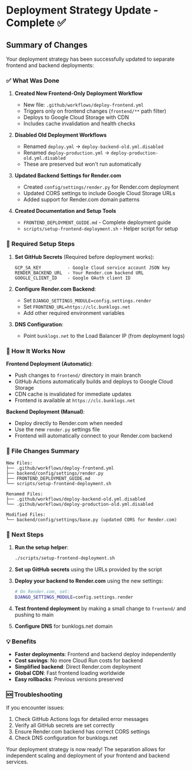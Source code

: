 # Deployment Strategy Update - Complete ✅

## Summary of Changes

Your deployment strategy has been successfully updated to separate frontend and backend deployments:

### ✅ What Was Done

1. **Created New Frontend-Only Deployment Workflow**
   - New file: `.github/workflows/deploy-frontend.yml`
   - Triggers only on frontend changes (`frontend/**` path filter)
   - Deploys to Google Cloud Storage with CDN
   - Includes cache invalidation and health checks

2. **Disabled Old Deployment Workflows**
   - Renamed `deploy.yml` → `deploy-backend-old.yml.disabled`
   - Renamed `deploy-production.yml` → `deploy-production-old.yml.disabled`
   - These are preserved but won't run automatically

3. **Updated Backend Settings for Render.com**
   - Created `config/settings/render.py` for Render.com deployment
   - Updated CORS settings to include Google Cloud Storage URLs
   - Added support for Render.com domain patterns

4. **Created Documentation and Setup Tools**
   - `FRONTEND_DEPLOYMENT_GUIDE.md` - Complete deployment guide
   - `scripts/setup-frontend-deployment.sh` - Helper script for setup

### 🔧 Required Setup Steps

1. **Set GitHub Secrets** (Required before deployment works):
   ```
   GCP_SA_KEY          - Google Cloud service account JSON key
   RENDER_BACKEND_URL  - Your Render.com backend URL
   GOOGLE_CLIENT_ID    - Google OAuth client ID
   ```

2. **Configure Render.com Backend**:
   - Set `DJANGO_SETTINGS_MODULE=config.settings.render`
   - Set `FRONTEND_URL=https://clc.bunklogs.net`
   - Add other required environment variables

3. **DNS Configuration**:
   - Point `bunklogs.net` to the Load Balancer IP (from deployment logs)

### 🚀 How It Works Now

**Frontend Deployment (Automatic)**:
- Push changes to `frontend/` directory in main branch
- GitHub Actions automatically builds and deploys to Google Cloud Storage
- CDN cache is invalidated for immediate updates
- Frontend is available at `https://clc.bunklogs.net`

**Backend Deployment (Manual)**:
- Deploy directly to Render.com when needed
- Use the new `render.py` settings file
- Frontend will automatically connect to your Render.com backend

### 📁 File Changes Summary

```
New Files:
├── .github/workflows/deploy-frontend.yml
├── backend/config/settings/render.py
├── FRONTEND_DEPLOYMENT_GUIDE.md
└── scripts/setup-frontend-deployment.sh

Renamed Files:
├── .github/workflows/deploy-backend-old.yml.disabled
└── .github/workflows/deploy-production-old.yml.disabled

Modified Files:
└── backend/config/settings/base.py (updated CORS for Render.com)
```

### 🎯 Next Steps

1. **Run the setup helper**:
   ```bash
   ./scripts/setup-frontend-deployment.sh
   ```

2. **Set up GitHub secrets** using the URLs provided by the script

3. **Deploy your backend to Render.com** using the new settings:
   ```bash
   # On Render.com, set:
   DJANGO_SETTINGS_MODULE=config.settings.render
   ```

4. **Test frontend deployment** by making a small change to `frontend/` and pushing to main

5. **Configure DNS** for bunklogs.net domain

### 💡 Benefits

- **Faster deployments**: Frontend and backend deploy independently
- **Cost savings**: No more Cloud Run costs for backend
- **Simplified backend**: Direct Render.com deployment
- **Global CDN**: Fast frontend loading worldwide
- **Easy rollbacks**: Previous versions preserved

### 🆘 Troubleshooting

If you encounter issues:
1. Check GitHub Actions logs for detailed error messages
2. Verify all GitHub secrets are set correctly
3. Ensure Render.com backend has correct CORS settings
4. Check DNS configuration for bunklogs.net

Your deployment strategy is now ready! The separation allows for independent scaling and deployment of your frontend and backend services.
